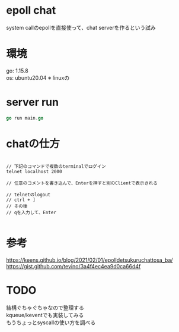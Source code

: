 # epoll chat
system callのepollを直接使って、chat serverを作るという試み  

# 環境
go: 1.15.8  
os: ubuntu20.04
※ linuxの

# server run
```go
go run main.go
```

# chatの仕方
```ssh

// 下記のコマンドで複数のterminalでログイン
telnet localhost 2000  

// 任意のコメントを書き込んで、Enterを押すと別のClientで表示される

// telnetのlogout
// ctrl + ]
// その後
// qを入力して、Enter


```

# 参考

https://keens.github.io/blog/2021/02/01/epolldetsukuruchattosa_ba/  
https://gist.github.com/tevino/3a4f4ec4ea9d0ca66d4f

# TODO 
結構ぐちゃぐちゃなので整理する  
kqueue/keventでも実装してみる  
もうちょっとsyscallの使い方を調べる  

